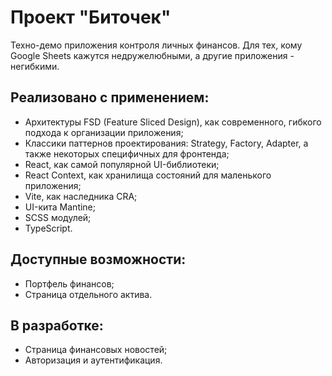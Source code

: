 # Проект "Биточек"

Техно-демо приложения контроля личных финансов. Для тех, кому Google Sheets кажутся недружелюбными, а другие приложения - негибкими.

## Реализовано с применением:
- Архитектуры FSD (Feature Sliced Design), как современного, гибкого подхода к организации приложения;
- Классики паттернов проектирования: Strategy, Factory, Adapter, а также некоторых специфичных для фронтенда;
- React, как самой популярной UI-библиотеки;
- React Context, как хранилища состояний для маленького приложения;
- Vite, как наследника CRA;
- UI-кита Mantine;
- SCSS модулей;
- TypeScript.

## Доступные возможности:
- Портфель финансов;
- Страница отдельного актива.

## В разработке:
- Страница финансовых новостей;
- Авторизация и аутентификация.
